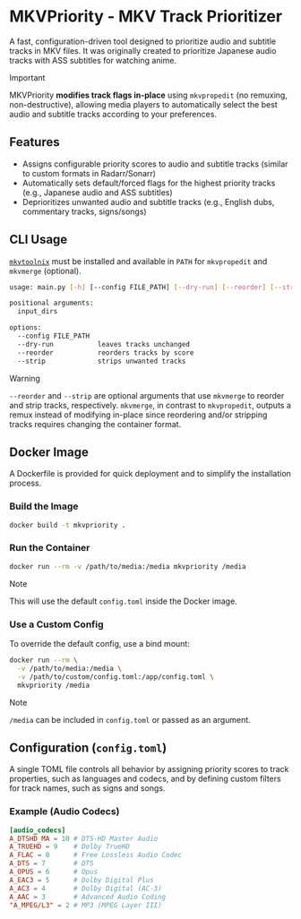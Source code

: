 # MKVPriority - MKV Track Prioritizer

A fast, configuration-driven tool designed to prioritize audio and subtitle tracks in MKV files. It was originally created to prioritize Japanese audio tracks with ASS subtitles for watching anime.

> [!IMPORTANT]
> MKVPriority **modifies track flags in-place** using `mkvpropedit` (no remuxing, non-destructive), allowing media players to automatically select the best audio and subtitle tracks according to your preferences.

## Features

- Assigns configurable priority scores to audio and subtitle tracks (similar to custom formats in Radarr/Sonarr)
- Automatically sets default/forced flags for the highest priority tracks (e.g., Japanese audio and ASS subtitles)
- Deprioritizes unwanted audio and subtitle tracks (e.g., English dubs, commentary tracks, signs/songs)

## CLI Usage

[`mkvtoolnix`](https://mkvtoolnix.download/) must be installed and available in `PATH` for `mkvpropedit` and `mkvmerge` (optional).

```bash
usage: main.py [-h] [--config FILE_PATH] [--dry-run] [--reorder] [--strip] [input_dirs ...]

positional arguments:
  input_dirs

options:
  --config FILE_PATH
  --dry-run           leaves tracks unchanged
  --reorder           reorders tracks by score
  --strip             strips unwanted tracks
````

> [!WARNING]
> `--reorder` and `--strip` are optional arguments that use `mkvmerge` to reorder and strip tracks, respectively. `mkvmerge`, in contrast to `mkvpropedit`, outputs a remux instead of modifying in-place since reordering and/or stripping tracks requires changing the container format.

## Docker Image

A Dockerfile is provided for quick deployment and to simplify the installation process.

### Build the Image

```bash
docker build -t mkvpriority .
```

### Run the Container

```bash
docker run --rm -v /path/to/media:/media mkvpriority /media
```

> [!NOTE]
> This will use the default `config.toml` inside the Docker image.

### Use a Custom Config

To override the default config, use a bind mount:

```bash
docker run --rm \
  -v /path/to/media:/media \
  -v /path/to/custom/config.toml:/app/config.toml \
  mkvpriority /media
```

> [!NOTE]
> `/media` can be included in `config.toml` or passed as an argument.

## Configuration (`config.toml`)

A single TOML file controls all behavior by assigning priority scores to track properties, such as languages and codecs, and by defining custom filters for track names, such as signs and songs.

### Example (Audio Codecs)

```toml
[audio_codecs]
A_DTSHD_MA = 10 # DTS-HD Master Audio
A_TRUEHD = 9    # Dolby TrueHD
A_FLAC = 8      # Free Lossless Audio Codec
A_DTS = 7       # DTS
A_OPUS = 6      # Opus
A_EAC3 = 5      # Dolby Digital Plus
A_AC3 = 4       # Dolby Digital (AC-3)
A_AAC = 3       # Advanced Audio Coding
"A_MPEG/L3" = 2 # MP3 (MPEG Layer III)
```
